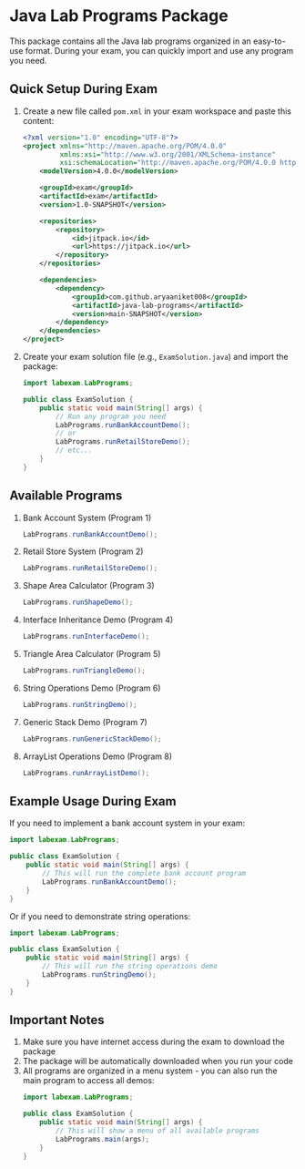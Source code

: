 # Java Lab Programs Package

This package contains all the Java lab programs organized in an easy-to-use format. During your exam, you can quickly import and use any program you need.

## Quick Setup During Exam

1. Create a new file called `pom.xml` in your exam workspace and paste this content:
   ```xml
   <?xml version="1.0" encoding="UTF-8"?>
   <project xmlns="http://maven.apache.org/POM/4.0.0"
            xmlns:xsi="http://www.w3.org/2001/XMLSchema-instance"
            xsi:schemaLocation="http://maven.apache.org/POM/4.0.0 http://maven.apache.org/xsd/maven-4.0.0.xsd">
       <modelVersion>4.0.0</modelVersion>
   
       <groupId>exam</groupId>
       <artifactId>exam</artifactId>
       <version>1.0-SNAPSHOT</version>
   
       <repositories>
           <repository>
               <id>jitpack.io</id>
               <url>https://jitpack.io</url>
           </repository>
       </repositories>
   
       <dependencies>
           <dependency>
               <groupId>com.github.aryaaniket008</groupId>
               <artifactId>java-lab-programs</artifactId>
               <version>main-SNAPSHOT</version>
           </dependency>
       </dependencies>
   </project>
   ```

2. Create your exam solution file (e.g., `ExamSolution.java`) and import the package:
   ```java
   import labexam.LabPrograms;

   public class ExamSolution {
       public static void main(String[] args) {
           // Run any program you need
           LabPrograms.runBankAccountDemo();
           // or
           LabPrograms.runRetailStoreDemo();
           // etc...
       }
   }
   ```

## Available Programs

1. Bank Account System (Program 1)
   ```java
   LabPrograms.runBankAccountDemo();
   ```

2. Retail Store System (Program 2)
   ```java
   LabPrograms.runRetailStoreDemo();
   ```

3. Shape Area Calculator (Program 3)
   ```java
   LabPrograms.runShapeDemo();
   ```

4. Interface Inheritance Demo (Program 4)
   ```java
   LabPrograms.runInterfaceDemo();
   ```

5. Triangle Area Calculator (Program 5)
   ```java
   LabPrograms.runTriangleDemo();
   ```

6. String Operations Demo (Program 6)
   ```java
   LabPrograms.runStringDemo();
   ```

7. Generic Stack Demo (Program 7)
   ```java
   LabPrograms.runGenericStackDemo();
   ```

8. ArrayList Operations Demo (Program 8)
   ```java
   LabPrograms.runArrayListDemo();
   ```

## Example Usage During Exam

If you need to implement a bank account system in your exam:

```java
import labexam.LabPrograms;

public class ExamSolution {
    public static void main(String[] args) {
        // This will run the complete bank account program
        LabPrograms.runBankAccountDemo();
    }
}
```

Or if you need to demonstrate string operations:

```java
import labexam.LabPrograms;

public class ExamSolution {
    public static void main(String[] args) {
        // This will run the string operations demo
        LabPrograms.runStringDemo();
    }
}
```

## Important Notes

1. Make sure you have internet access during the exam to download the package
2. The package will be automatically downloaded when you run your code
3. All programs are organized in a menu system - you can also run the main program to access all demos:
   ```java
   import labexam.LabPrograms;

   public class ExamSolution {
       public static void main(String[] args) {
           // This will show a menu of all available programs
           LabPrograms.main(args);
       }
   }
   ``` 